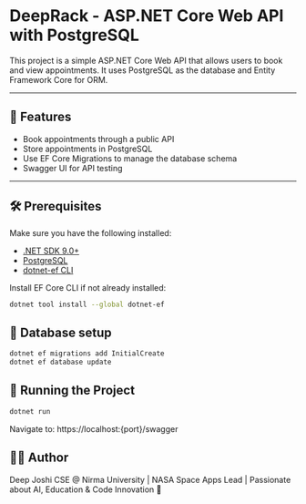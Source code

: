 # DeepRack - ASP.NET Core Web API with PostgreSQL

This project is a simple ASP.NET Core Web API that allows users to book and view appointments. It uses PostgreSQL as the database and Entity Framework Core for ORM.

---

## 🚀 Features

- Book appointments through a public API
- Store appointments in PostgreSQL
- Use EF Core Migrations to manage the database schema
- Swagger UI for API testing

---

## 🛠️ Prerequisites

Make sure you have the following installed:

- [.NET SDK 9.0+](https://dotnet.microsoft.com/en-us/download)
- [PostgreSQL](https://www.postgresql.org/)
- [dotnet-ef CLI](https://learn.microsoft.com/en-us/ef/core/cli/dotnet)

Install EF Core CLI if not already installed:

```bash
dotnet tool install --global dotnet-ef
```

## 🎫 Database setup
```bash
dotnet ef migrations add InitialCreate
dotnet ef database update
```

## 🚀 Running the Project
```bash
dotnet run
```
Navigate to: https://localhost:{port}/swagger

## 👨‍💻 Author
Deep Joshi
CSE @ Nirma University | NASA Space Apps Lead | Passionate about AI, Education & Code Innovation 🚀

